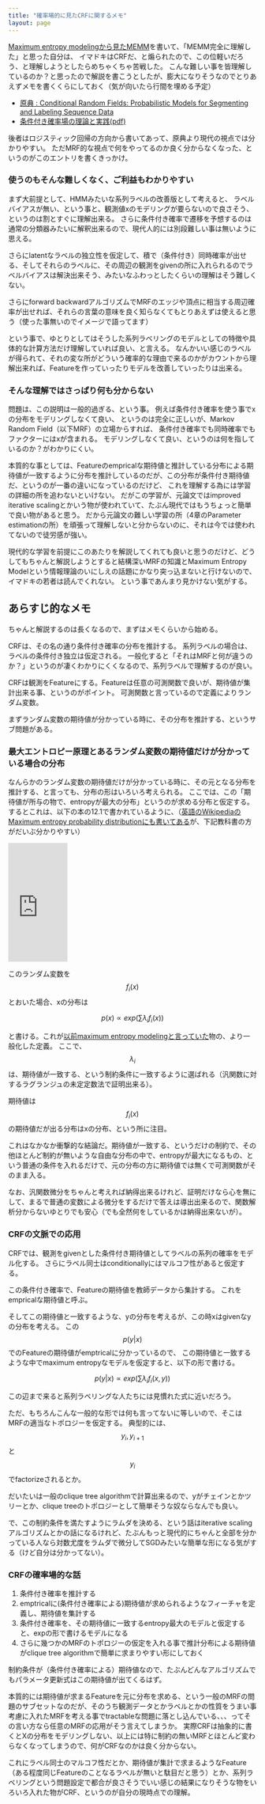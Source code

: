 ```yaml
---
title: "確率場的に見たCRFに関するメモ"
layout: page	
---
```


[Maximum entropy modelingから見たMEMM](https://karino2.github.io/2019/01/23/174024.html)を書いて、「MEMM完全に理解した」と思った自分は、 イマドキはCRFだ、と煽られたので、この位軽いだろう、と理解しようとしたらめちゃくちゃ苦戦した。
こんな難しい事を皆理解しているのか？と思ったので解説を書こうとしたが、膨大になりそうなのでとりあえずメモを書くくらにしておく（気が向いたら行間を埋める予定）

- [原典 : Conditional Random Fields: Probabilistic Models for Segmenting and Labeling Sequence Data](https://repository.upenn.edu/cis_papers/159/)
- [条件付き確率場の理論と実践(pdf)](https://www.ism.ac.jp/editsec/toukei/pdf/64-2-179.pdf)

後者はロジスティック回帰の方向から書いてあって、原典より現代の視点では分かりやすい。
ただMRF的な視点で何をやってるのか良く分からなくなった、というのがこのエントリを書くきっかけ。

### 使うのもそんな難しくなく、ご利益もわかりやすい

まず大前提として、HMMみたいな系列ラベルの改善版として考えると、
ラベルバイアスが無い、という事と、観測値xのモデリングが要らないので良さそう、というのは割とすぐに理解出来る。
さらに条件付き確率で遷移を予想するのは通常の分類器みたいに解釈出来るので、現代人的には別段難しい事は無いように思える。

さらにlatentなラベルの独立性を仮定して、積で（条件付き）同時確率が出せる、そしてそれらのラベルに、その周辺の観測をgivenの所に入れられるのでラベルバイアスは解決出来そう、みたいなふわっとしたくらいの理解はそう難しくない。

さらにforward backwardアルゴリズムでMRFのエッジや頂点に相当する周辺確率が出せれば、それらの言葉の意味を良く知らなくてもとりあえずは使えると思う（使った事無いのでイメージで語ってます）

という事で、ゆとりとしてはそうした系列ラベリングのモデルとしての特徴や具体的な計算方法だけ理解していれば良い、と言える。
なんかいい感じのラベルが得られて、それの変な所がどういう確率的な理由で来るのかがカウントから理解出来れば、Featureを作っていったりモデルを改善していったりは出来る。

### そんな理解ではさっぱり何も分からない

問題は、この説明は一般的過ぎる、という事。
例えば条件付き確率を使う事でxの分布をモデリングしなくて良い、
というのは完全に正しいが、Markov Random Field（以下MRF）の立場からすれば、
条件付き確率でも同時確率でもファクターにはxが含まれる。
モデリングしなくて良い、というのは何を指しているのか？がわかりにくい。

本質的な事としては、Featureのempricalな期待値と推計している分布による期待値が一致するように分布を推計しているのだが、この分布が条件付き期待値だ、というのが一番の違いになっているのだけど、
これを理解する為には学習の詳細の所を追わないといけない。
だがこの学習が、元論文ではimproved iterative scalingとかいう物が使われていて、たぶん現代ではもうちょっと簡単で良い物があると思う。
だから元論文の難しい学習の所（4章のParameter estimationの所）を頑張って理解しないと分からないのに、それは今では使われてないので徒労感が強い。

現代的な学習を前提にこのあたりを解説してくれても良いと思うのだけど、どうしてもちゃんと解説しようとすると結構深いMRFの知識とMaximum Entropy Modelという情報理論のいにしえの話題にかなり突っ込まないと行けないので、イマドキの若者は読んでくれない。
という事であんまり見かけない気がする。

## あらすじ的なメモ

ちゃんと解説するのは長くなるので、まずはメモくらいから始める。

CRFは、その名の通り条件付き確率の分布を推計する。
系列ラベルの場合は、ラベルの条件付き独立は仮定される。
一般化すると「それはMRFと何が違うのか？」というのが凄くわかりにくくなるので、系列ラベルで理解するのが良い。

CRFは観測をFeatureにする。Featureは任意の可測関数で良いが、期待値が集計出来る事、というのがポイント。
可測関数と言っているので定義によりランダム変数。

まずランダム変数の期待値が分かっている時に、その分布を推計する、というサブ問題がある。


### 最大エントロピー原理とあるランダム変数の期待値だけが分かっている場合の分布

なんらかのランダム変数の期待値だけが分かっている時に、その元となる分布を推計する、と言っても、分布の形はいろいろ考えられる。
ここでは、この「期待値が所与の物で、entropyが最大の分布」というのが求める分布と仮定する。
するとこれは、以下の本の12.1で書かれているように、（[英語のWikipediaのMaximum entropy probability distributionにも書いてある](https://en.m.wikipedia.org/wiki/Maximum_entropy_probability_distribution)が、下記教科書の方がだいぶ分かりやすい）

<iframe style="width:120px;height:240px;" marginwidth="0" marginheight="0" scrolling="no" frameborder="0" src="https://rcm-fe.amazon-adsystem.com/e/cm?ref=qf_sp_asin_til&t=karino203-22&m=amazon&o=9&p=8&l=as1&IS1=1&detail=1&asins=B00HLG9ISQ&bc1=ffffff&lt1=_top&fc1=333333&lc1=0066c0&bg1=ffffff&f=ifr"> </iframe>

このランダム変数を$$f_i(x)$$とおいた場合、xの分布は

$$p(x) \propto exp(\sum{\lambda _i f_i(x)})$$

と書ける。これが[以前maximum entropy modelingと言っていた](https://karino2.github.io/2019/01/23/174024.html)物の、より一般化した定義。
ここで、$$\lambda _ i$$は、期待値が一致する、という制約条件に一致するように選ばれる（汎関数に対するラグランジュの未定定数法で証明出来る）。

期待値は$$f_i(x)$$の期待値だが出る分布はxの分布、という所に注目。

これはなかなか衝撃的な結論だ。期待値が一致する、というだけの制約で、その他ほとんど制約が無いような自由な分布の中で、entropyが最大になるもの、という普通の条件を入れるだけで、元の分布の方に期待値では無くで可測関数がそのまま入る。

なお、汎関数微分をちゃんと考えれば納得出来るけれど、証明だけなら心を無にして、まるで普通の変数による微分をするだけで答えは導出出来るので、関数解析分からないゆとりでも安心（でも全然何をしているかは納得出来ないが）。

### CRFの文脈での応用

CRFでは、観測をgivenとした条件付き期待値としてラベルの系列の確率をモデル化する。
さらにラベル同士はconditionallyにはマルコフ性があると仮定する。

この条件付き確率で、Featureの期待値を教師データから集計する。
これをempricalな期待値と呼ぶ。

そしてこの期待値と一致するような、yの分布を考えるが、この時xはgivenなyの分布を考える。
この$$p(y|x)$$でのFeatureの期待値がemptricalに分かっているので、
この期待値と一致するような中でmaximum entropyなモデルを仮定すると、以下の形で書ける。

$$ p(y|x) \propto exp(\sum{\lambda _i f_i(x, y)})$$

この辺まで来ると系列ラベリングな人たちには見慣れた式に近いだろう。

ただ、もちろんこんな一般的な形では何も言ってないに等しいので、そこはMRFの適当なトポロジーを仮定する。
典型的には、$$y_i, y_{i+1}$$と$$y_i$$でfactorizeされるとか。

だいたいは一般のclique tree algorithmで計算出来るので、yがチェインとかツリーとか、clique treeのトポロジーとして簡単そうな奴ならなんでも良い。

で、この制約条件を満たすようにラムダを決める、という話はiterative scalingアルゴリズムとかの話になるけれど、たぶんもっと現代的にちゃんと全部を分かっている人なら対数尤度をラムダで微分してSGDみたいな簡単な形になる気がする（けど自分は分かってない）。

### CRFの確率場的な話

1. 条件付き確率を推計する
2. emptricalに(条件付き確率による)期待値が求められるようなフィーチャを定義し、期待値を集計する
3. 条件付き確率を、その期待値に一致するentropy最大のモデルと仮定すると、expの形で書けるモデルになる
4. さらに幾つかのMRFのトポロジーの仮定を入れる事で推計分布による期待値がclique tree algorithmで簡単に求まりやすい形にしておく

制約条件が（条件付き確率による）期待値なので、たぶんどんなアルゴリズムでもパラメータ更新式はこの期待値が出てくるはず。

本質的には期待値が求まるFeatureを元に分布を求める、という一般のMRFの問題のサブセットなのだが、そのうち観測データとかラベルとかの性質をうまい事考慮に入れたMRFを考える事でtractableな問題に落とし込んでいる、、、ってその言い方なら任意のMRFの応用がそう言えてしまうか。
実際CRFは抽象的に書くとXの分布をモデリングしない、以上には特に制約の無いMRFとほとんど変わらなくなってしまうので、何がCRFなのかは良く分からない。

これにラベル同士のマルコフ性だとか、期待値が集計で求まるようなFeature（ある程度同じFeatureのことなるラベルが無いと駄目だと思う）とか、系列ラベリングという問題設定で都合が良さそうでいい感じの結果になりそうな物をいろいろ入れた物がCRF、というのが自分の現時点での理解。

